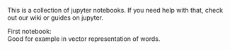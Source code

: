 This is a collection of jupyter notebooks. If you need help with that, check out our wiki or guides on jupyter.


First notebook:  
Good for example in vector representation of words.   

